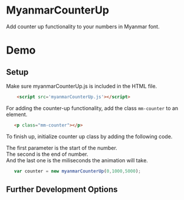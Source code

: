 # MyanmarCounterUp
Add counter up functionality to your numbers in Myanmar font. 

# Demo


## Setup 
Make sure myanmarCounterUp.js is included in the HTML file. 

```html
    <script src='myanmarCounterUp.js'></script>
```

For adding the counter-up functionality, add the class `mm-counter` to an element. 

```html 
   <p class="mm-counter"></p>
```


To finish up, initialize counter up class by adding the following code.

The first parameter is the start of the number. \
The second is the end of number. \
And the last one is the miliseconds the animation will take.  


```javascript
   var counter = new myanmarCounterUp(0,1000,5000);
```  

## Further Development Options
